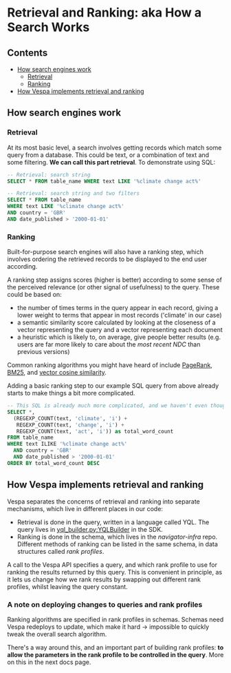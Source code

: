 # Retrieval and Ranking: aka How a Search Works

## Contents

- [How search engines work](#how-search-engines-work)
  - [Retrieval](#retrieval)
  - [Ranking](#ranking)
- [How Vespa implements retrieval and ranking](#how-vespa-implements-retrieval-and-ranking)

## How search engines work

### Retrieval

At its most basic level, a search involves getting records which match some query from a database. This could be text, or a combination of text and some filtering. **We can call this part retrieval**. To demonstrate using SQL:

``` sql
-- Retrieval: search string
SELECT * FROM table_name WHERE text LIKE '%climate change act%'

-- Retrieval: search string and two filters
SELECT * FROM table_name 
WHERE text LIKE '%climate change act%'
AND country = 'GBR' 
AND date_published > '2000-01-01'
```

### Ranking

Built-for-purpose search engines will also have a ranking step, which involves ordering the retrieved records to be displayed to the end user according.

A ranking step assigns scores (higher is better) according to some sense of the perceived relevance (or other signal of usefulness) to the query. These could be based on:

- the number of times terms in the query appear in each record, giving a lower weight to terms that appear in most records ('climate' in our case)
- a semantic similarity score calculated by looking at the closeness of a vector representing the query and a vector representing each document
- a heuristic which is likely to, on average, give people better results (e.g. users are far more likely to care about the *most recent NDC* than previous versions)

Common ranking algorithms you might have heard of include [PageRank](https://en.wikipedia.org/wiki/PageRank), [BM25](https://en.wikipedia.org/wiki/Okapi_BM25), and [vector cosine similarity](https://www.elastic.co/search-labs/blog/text-similarity-search-with-vectors-in-elasticsearch).

Adding a basic ranking step to our example SQL query from above already starts to make things a bit more complicated.

``` sql
-- This SQL is already much more complicated, and we haven't even thought about the fact that "climate" appears in every document here!
SELECT *,
  (REGEXP_COUNT(text, 'climate', 'i') + 
   REGEXP_COUNT(text, 'change', 'i') + 
   REGEXP_COUNT(text, 'act', 'i')) as total_word_count
FROM table_name 
WHERE text ILIKE '%climate change act%'
  AND country = 'GBR' 
  AND date_published > '2000-01-01'
ORDER BY total_word_count DESC
```

## How Vespa implements retrieval and ranking

Vespa separates the concerns of retrieval and ranking into separate mechanisms, which live in different places in our code:

- Retrieval is done in the query, written in a language called YQL. The query lives in [yql_builder.py:YQLBuilder](https://github.com/climatepolicyradar/cpr-sdk/blob/main/src/cpr_sdk/yql_builder.py#L8) in the SDK.
- Ranking is done in the schema, which lives in the *navigator-infra* repo. Different methods of ranking can be listed in the same schema, in data structures called *rank profiles*.

A call to the Vespa API specifies a query, and which rank profile to use for ranking the results returned by this query. This is convenient in principle, as it lets us change how we rank results by swapping out different rank profiles, whilst leaving the query constant.

### A note on deploying changes to queries and rank profiles

Ranking algorithms are specified in rank profiles in schemas. Schemas need Vespa redeploys to update, which make it hard -> impossible to quickly tweak the overall search algorithm.

There's a way around this, and an important part of building rank profiles: **to allow the parameters in the rank profile to be controlled in the query**. More on this in the next docs page.
